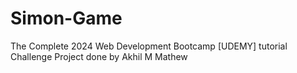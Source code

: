# Simon-Game
The Complete 2024 Web Development Bootcamp [UDEMY] tutorial Challenge Project done by Akhil M Mathew

